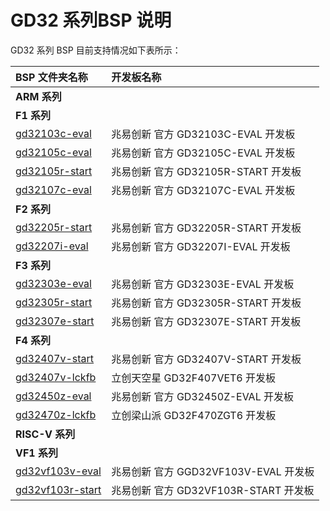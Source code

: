
# GD32 系列BSP 说明

GD32 系列 BSP 目前支持情况如下表所示：

| **BSP 文件夹名称**       | **开发板名称**                 |
|:------------------------- |:-------------------------- |
| **ARM 系列** |  |
| **F1 系列** |  |
| [gd32103c-eval](arm/gd32103c-eval) | 兆易创新 官方 GD32103C-EVAL 开发板 |
| [gd32105c-eval](arm/gd32105c-eval) | 兆易创新 官方 GD32105C-EVAL 开发板 |
| [gd32105r-start](arm/gd32105r-start) | 兆易创新 官方 GD32105R-START 开发板 |
| [gd32107c-eval](arm/gd32107c-eval) | 兆易创新 官方 GD32107C-EVAL 开发板 |
| **F2 系列** |  |
| [gd32205r-start](arm/gd32205r-start) | 兆易创新 官方 GD32205R-START 开发板 |
| [gd32207i-eval](arm/gd32207i-eval) | 兆易创新 官方 GD32207I-EVAL 开发板 |
| **F3 系列** |  |
| [gd32303e-eval](arm/gd32303e-eval) | 兆易创新 官方 GD32303E-EVAL 开发板 |
| [gd32305r-start](arm/gd32305r-start) | 兆易创新 官方 GD32305R-START 开发板 |
| [gd32307e-start](arm/gd32307e-start) | 兆易创新 官方 GD32307E-START 开发板 |
| **F4 系列** |  |
| [gd32407v-start](arm/gd32407v-start) | 兆易创新 官方 GD32407V-START 开发板 |
| [gd32407v-lckfb](arm/gd32407v-lckfb) | 立创天空星  GD32F407VET6 开发板 |
| [gd32450z-eval](arm/gd32450z-eval) | 兆易创新 官方 GD32450Z-EVAL 开发板 |
| [gd32470z-lckfb](arm/gd32470z-lckfb) | 立创梁山派  GD32F470ZGT6 开发板 |
| **RISC-V 系列** |  |
| **VF1 系列** |  |
| [gd32vf103v-eval](risc-v/gd32vf103v-eval) | 兆易创新 官方 GGD32VF103V-EVAL 开发板 |
| [gd32vf103r-start](risc-v/gd32vf103r-start) | 兆易创新 官方 GD32VF103R-START 开发板 |

